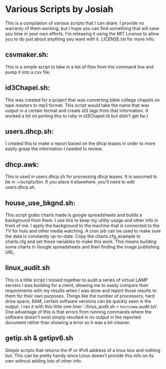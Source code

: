 # Various Scripts by Josiah
This is a compilation of various scripts that I can share. I provide no warranty of them working, but I hope you can find something that will save you time in your own efforts. I'm releasing it using the MIT License to allow you to do just about anything you want with it. LICENSE.txt for more info.

## csvmaker.sh:
This is a simple script to take in a list of files from the command line and pump it into a csv file.

## id3Chapel.sh:
This was created for a project that was converting bible college chapels on tape masters to mp3 format. This script would take the name that was output in a certain format and create id3 tags from that information. (I worked a bit on porting this to ruby in id3Chapel.rb but didn't get far.)

## users.dhcp.sh:
I created this to make a report based on the dhcp leases in order to more easily grasp the information I needed to review.

## dhcp.awk:
This is used in users.dhcp.sh for processing dhcp leases. It is assumed to be in ~/scripts/bin. If you place it elsewhere, you'll need to edit users.dhcp.sh.

## house_use_bkgnd.sh:
This script grabs charts made is google spreadsheets and builds a background from them. I use this to keep my utility usage and other info in front of me. I apply the background to the machine that is connected to the TV for hulu and other media watching. A cron job can be used to make sure the data is constantly up-to-date. Copy the charts.cfg_example to charts.cfg and set those variables to make this work. This means building some charts in Google spreadsheets and then finding the image publishing URL.

## linux_audit.sh
This is a little script I tossed together to audit a series of virtual LAMP servers I was building for a client, allowing me to easily compare their requirements with my results when I was done and report those results to them for their own purposes. Things like the number of processors, hard drive space, RAM, certain software versions can be quickly seen in the output. I ran it with this little one-liner './linux_audit.sh > `hostname`.audit.txt'. One advantage of this is that errors from running commands where the software doesn't exist simply resulted in no output in the reported document rather than showing a error so it was a bit cleaner.

## getip.sh & getipv6.sh
Simple scripts that returns the IP or IPv6 address of a linux box and nothing but. This can be pretty handy since Linux doesn't provide this info on its own without adding lots of other info.
